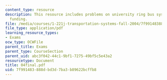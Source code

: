 ```yaml
---
content_type: resource
description: This resource includes problems on university ring bus system, and transportation
  funding.
file: /media/courses/1-221j-transportation-systems-fall-2004/7f991483888dbd3d7ba3b89622bcffb8_04final.pdf
file_type: application/pdf
learning_resource_types:
- Exams
ocw_type: OCWFile
parent_title: Exams
parent_type: CourseSection
parent_uid: abc3f042-44c1-9bf1-7275-49bf5c5e43a2
resourcetype: Document
title: 04final.pdf
uid: 7f991483-888d-bd3d-7ba3-b89622bcffb8
---
```

